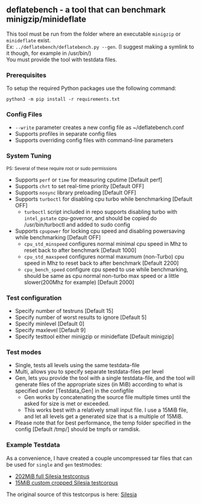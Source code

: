 ## deflatebench -  a tool that can benchmark minigzip/minideflate

This tool must be run from the folder where an executable `minigzip` or `minideflate` exist.\
Ex: `../deflatebench/deflatebench.py --gen`. (I suggest making a symlink to it though, for example in /usr/bin/)\
You must provide the tool with testdata files.

### Prerequisites

To setup the required Python packages use the following command:

```
python3 -m pip install -r requirements.txt
```

### Config Files
* `--write` parameter creates a new config file as ~/deflatebench.conf
* Supports profiles in separate config files
* Supports overriding config files with command-line parameters

### System Tuning
<sub>PS: Several of these require root or sudo permissions</sub>
* Supports `perf` or `time` for measuring cputime [Default perf]
* Supports `chrt` to set real-time priority [Default OFF]
* Supports `nosync` library preloading [Default OFF]
* Supports `turboctl` for disabling cpu turbo while benchmarking [Default OFF]
  * `turboctl` script included in repo supports disabling turbo with `intel_pstate` cpu-governor, and should be copied do /usr/bin/turboctl and added to sudo config
* Supports `cpupower` for locking cpu speed and disabling powersaving while benchmarking [Default OFF]
  * `cpu_std_minspeed` configures normal minimal cpu speed in Mhz to reset back to after benchmark [Default 1000]
  * `cpu_std_maxspeed` configures normal maxumum (non-Turbo) cpu speed in Mhz to reset back to after benchmark [Default 2200]
  * `cpu_bench_speed` configure cpu speed to use while benchmarking, should be same as cpu normal non-turbo max speed or a little slower(200Mhz for example) [Default 2000]

### Test configuration
* Specify number of testruns [Default 15]
* Specify number of worst results to ignore [Default 5]
* Specify minlevel [Default 0]
* Specify maxlevel [Default 9]
* Specify testtool either minigzip or minideflate [Default minigzip]

### Test modes
* Single, tests all levels using the same testdata-file
* Multi, allows you to specify separate testdata-files per level
* Gen, lets you provide the tool with a single testdata-file, and the tool will generate files of the appropriate sizes (in MiB) according to what is specified under [Testdata_Gen] in the configfile
  * Gen works by concatenating the source file multiple times until the asked for size is met or exceeded.
  * This works best with a relatively small input file. I use a 15MiB file, and let all levels get a generated size that is a multiple of 15MiB.
* Please note that for best performance, the temp folder specified in the config [Default /tmp/] should be tmpfs or ramdisk.

### Example Testdata
As a convenience, I have created a couple uncompressed tar files that can be used for `single` and `gen` testmodes:
* [202MiB full Silesia testcorpus](https://mirror.circlestorm.org/silesia.tar)
* [15MiB custom cropped Silesia testcorpus](https://mirror.circlestorm.org/silesia-small.tar)

The original source of this testcorpus is here: [Silesia](http://sun.aei.polsl.pl/~sdeor/index.php?page=silesia)
